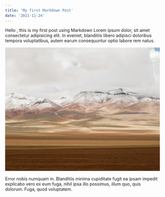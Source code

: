 ```yaml
---
title: 'My first Markdown Post'
date: '2021-11-24'
---
```


Hello , this is my first post using Markdown
Lorem ipsum dolor, sit amet consectetur adipisicing elit. In eveniet, blanditiis libero adipisci doloribus tempora voluptatibus, autem earum consequuntur optio labore rem natus.

![Landscape](landscape.jpg)

Error nobis numquam in. Blanditiis minima cupiditate fugit ea ipsam impedit explicabo vero ex eum fuga, nihil ipsa illo possimus, illum quo, quis dolorum. Fuga, quod voluptatem.
